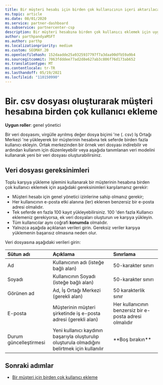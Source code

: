 ```yaml
---
title: Bir müşteri hesabı için birden çok kullanıcının içeri aktarılacağı. csv dosyası alanları
ms.topic: article
ms.date: 08/01/2020
ms.service: partner-dashboard
ms.subservice: partnercenter-csp
description: Bir müşteri hesabına birden çok kullanıcı eklemek için uygun alanlara sahip bir virgülle ayrılmış değer (. csv) dosyası oluşturun.
author: parthpandyaMSFT
ms.author: parthp
ms.localizationpriority: medium
ms.custom: SEOMAY.20
ms.openlocfilehash: 152daadde25a9325937797f7a3daa90dfb59a9b4
ms.sourcegitcommit: 7063fdddee77ad2d8e627ab3c806f76d173ab652
ms.translationtype: MT
ms.contentlocale: tr-TR
ms.lasthandoff: 05/19/2021
ms.locfileid: "110150990"
---
```

# <a name="add-multiple-users-to-a-customer-account-by-creating-a-csv-file"></a>Bir. csv dosyası oluşturarak müşteri hesabına birden çok kullanıcı ekleme

**Uygun roller**: genel yönetici

Bir veri dosyasını, virgülle ayrılmış değer dosya biçimi 'ne (. csv) Iş Ortağı Merkezi 'ne yükleyerek bir müşterinin hesabına tek seferde birden fazla kullanıcı ekleyin. Ortak merkezinden bir örnek veri dosyası indirebilir ve ardından kullanım için düzenleyebilir veya aşağıda tanımlanan veri modelini kullanarak yeni bir veri dosyası oluşturabilirsiniz.

## <a name="data-file-requirements"></a><a href="" id="creatingtheimportcsvfile"></a>Veri dosyası gereksinimleri

Toplu karşıya yükleme işlemini kullanarak bir müşterinin hesabına birden çok kullanıcı eklemek için aşağıdaki gereksinimleri karşılamanız gerekir:

- Müşteri hesabı için genel yönetici izinlerine sahip olmanız gerekir;
- Her kullanıcının e-posta etki alanına (ler) eklenen benzersiz bir e-posta adresi olmalıdır.
- Tek seferde en fazla 100 kayıt yükleyebilirsiniz. 100 'den fazla Kullanıcı eklemeniz gerekiyorsa, ek veri dosyaları oluşturun ve karşıya yükleyin.
- Tüm kullanıcılar aynı coğrafi **konumda** olmalıdır.
- Yalnızca aşağıda açıklanan verileri girin. Gereksiz veriler karşıya yüklemenin başarısız olmasına neden olur.

Veri dosyasına aşağıdaki verileri girin:

| **Sütun adı** | **Açıklama**  | **Sınırlama**  |
|:-------- |:------  |:----- |
| Ad  | Kullanıcının adı (isteğe bağlı alan)  | 50-karakter sınırı  |
| Soyadı  | Kullanıcının Soyadı (isteğe bağlı alan)  | 50-karakter sınırı  |
| Görünen ad    | Ad, İş Ortağı Merkezi (gerekli alan)                            | 50 karakterlik sınır                         |
| E-posta   | Müşterinin müşteri şirketinde iş e-posta adresi (gerekli alan)           | Her kullanıcının benzersiz bir e-posta adresi olmalıdır |
| Durum güncelleştirmesi   | Yeni kullanıcı kaydının başarıyla oluşturulıp oluşturula olmadığını belirtmek için kullanılır | \*\*Boş bırakın\*\*                        |

## <a name="next-steps"></a>Sonraki adımlar

- [Bir müşteri için birden çok kullanıcı ekleme](adding-multiple-users-to-a-customer-account.md)
